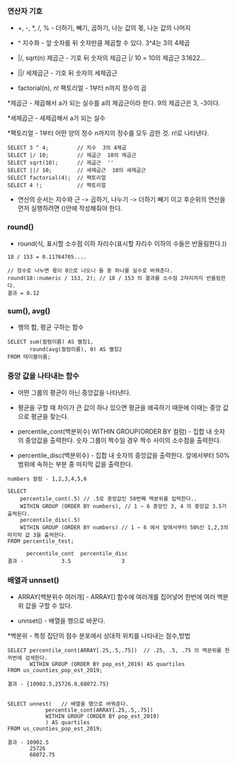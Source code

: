 ### 연산자 기호

* +, -, *, /, %  - 더하기, 빼기, 곱하기, 나눈 값의 몫, 나눈 값의 나머지

* ^ 지수화 - 앞 숫자를 뒤 숫자만큼 제곱할 수 있다. 3^4는 3의 4제곱

* |/, sqrt(n) 제곱근 - 기호 뒤 숫자의 제곱근 |/ 10 = 10의 제곱근 3.1622...

* ||/ 세제곱근 - 기호 뒤 숫자의 세제곱근

* factorial(n), n! 팩토리얼 - 1부터 n까지 정수의 곱

*제곱근 - 제곱해서 a가 되는 실수를 a의 제곱근이라 한다. 9의 제곱근은 3, -3이다.

*세제곱근 - 세제곱해서 a가 되는 실수

*팩토리얼 - 1부터 어떤 양의 정수 n까지의 정수를 모두 곱한 것. n!로 나타낸다.

```
SELECT 3 ^ 4;         // 지수  3의 4제곱
SELECT |/ 10;         // 제곱근  10의 제곱근
SELECT sqrt(10);      // 제곱근  ''
SELECT ||/ 10;        // 세제곱근  10의 세제곱근
SELECT factorial(4);  // 팩토리얼  
SELECT 4 !;           // 팩토리얼
```

* 연산의 순서는 지수와 근 -> 곱하기, 나누기 -> 더하기 빼기 이고 후순위의 연산을 먼저 실행하려면 ()안에 작성해줘야 한다.


### round()

* round(식, 표시할 소수점 이하 자리수(표시할 자리수 이하의 수들은 반올림한다.))

```
18 / 153 = 0.11764705....

// 정수로 나누면 몫이 0으로 나오니 둘 중 하나를 실수로 바꿔준다.
round(18::numeric / 153, 2); // 18 / 153 의 결과를 소수점 2자리까지 반올림한다.
결과 = 0.12
```

### sum(), avg()

* 행의 합, 평균 구하는 함수

```
SELECT sum(컬럼이름) AS 별칭1,
       round(avg(컬럼이름), 0) AS 별칭2
FROM 테이블이름;
```

### 중앙 값을 나타내는 함수

* 어떤 그룹의 평균이 아닌 중앙값을 나타낸다.

* 평균을 구할 때 차이가 큰 값이 하나 있으면 평균을 왜곡하기 때문에 이때는 중앙 값으로 평균을 찾는다.

* percentile_cont(백분위수) WITHIN GROUP(ORDER BY 컬럼) - 집합 내 숫자의 중앙값을 출력한다. 숫자 그룹이 짝수일 경우 짝수 사이의 소수점을 출력한다.

* percentile_disc(백분위수) - 집합 내 숫자의 중앙값을 출력한다. 앞에서부터 50% 범위에 속하는 부분 중 마지막 값을 출력한다.

```
numbers 컬럼 - 1,2,3,4,5,6

SELECT
    percentile_cont(.5) // .5로 중앙값인 50번째 백분위를 입력한다..
    WITHIN GROUP (ORDER BY numbers), // 1 ~ 6 중앙인 3, 4 의 중앙값 3.5가 출력된다.
    percentile_disc(.5)
    WITHIN GROUP (ORDER BY numbers) // 1 ~ 6 에서 앞에서부터 50%인 1,2,3의 마지막 값 3을 출력한다.
FROM percentile_test;

      percentile_cont  percentile_disc
결과 -            3.5                3
```

### 배열과 unnset()

* ARRAY[백분위수 여러개] - ARRAY[] 함수에 여러개를 집어넣어 한번에 여러 백분위 값을 구할 수 있다.

* unnset() - 배열을 행으로 바꾼다.

*백분위 - 특정 집단의 점수 분포에서 상대적 위치를 나타내는 점수,방법

```
SELECT percentile_cont(ARRAY[.25,.5,.75])  // .25, .5, .75 의 백분위를 한꺼번에 검색한다.
       WITHIN GROUP (ORDER BY pop_est_2019) AS quartiles
FROM us_counties_pop_est_2019;

결과 - {10902.5,25726.0,68072.75}


SELECT unnest(   // 배열을 행으로 바꿔준다.
            percentile_cont(ARRAY[.25,.5,.75])
            WITHIN GROUP (ORDER BY pop_est_2019)
            ) AS quartiles
FROM us_counties_pop_est_2019;

결과 - 10902.5
       25726
       68072.75
```
